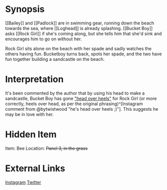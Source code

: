 # Synopsis
[[Bailey]] and [[Padlock]] are in swimming gear, running down the beach towards the sea, where [[Loghead]] is already splashing. [[Bucket Boy]] asks [[Rock Girl]] if she's coming along, but she tells him that she'd sink and encourages him to go on without her.

Rock Girl sits alone on the beach with her spade and sadly watches the others having fun. Bucketboy turns back, spots her spade, and the two have fun together building a sandcastle on the beach.

# Interpretation
It's been commented by the author that by using his head to make a sandcastle, Bucket Boy has gone ["head over heels"](https://en.wiktionary.org/wiki/head_over_heels) for Rock Girl (or more correctly, heels over head, as per the original phrasing)^[Instagram comment from @bytwistwood "he's head over heels ;)"]. This suggests he may be in love with her.

# Hidden Item
Item: Bee
Location: ~~Panel 3, in the grass~~

# External Links
[Instagram](https://www.instagram.com/p/B3P9DT3jqal/)
[Twitter]()